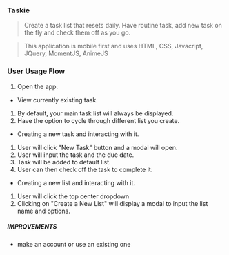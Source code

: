 ### Taskie
> Create a task list that resets daily. Have routine task, add new task on the fly and check them off as you go.

> This application is mobile first and uses HTML, CSS, Javacript, JQuery, MomentJS, AnimeJS

### User Usage Flow

1. Open the app.
+ View currently existing task.
1. By default, your main task list will always be displayed.
2. Have the option to cycle through different list you create.

+ Creating a new task and interacting with it.

1. User will click "New Task" button and a modal will open.
2. User will input the task and the due date.
3. Task will be added to default list.
4. User can then check off the task to complete it.

+ Creating a new list and interacting with it.
1. User will click the top center dropdown
2. Clicking on "Create a New List" will display a modal to input the list name and options.

##### IMPROVEMENTS
+ make an account or use an existing one
